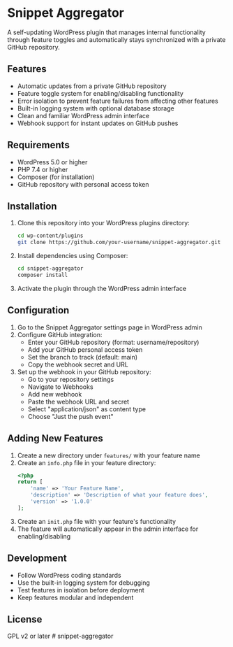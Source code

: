 # Snippet Aggregator

A self-updating WordPress plugin that manages internal functionality through feature toggles and automatically stays synchronized with a private GitHub repository.

## Features

- Automatic updates from a private GitHub repository
- Feature toggle system for enabling/disabling functionality
- Error isolation to prevent feature failures from affecting other features
- Built-in logging system with optional database storage
- Clean and familiar WordPress admin interface
- Webhook support for instant updates on GitHub pushes

## Requirements

- WordPress 5.0 or higher
- PHP 7.4 or higher
- Composer (for installation)
- GitHub repository with personal access token

## Installation

1. Clone this repository into your WordPress plugins directory:
   ```bash
   cd wp-content/plugins
   git clone https://github.com/your-username/snippet-aggregator.git
   ```

2. Install dependencies using Composer:
   ```bash
   cd snippet-aggregator
   composer install
   ```

3. Activate the plugin through the WordPress admin interface

## Configuration

1. Go to the Snippet Aggregator settings page in WordPress admin
2. Configure GitHub integration:
   - Enter your GitHub repository (format: username/repository)
   - Add your GitHub personal access token
   - Set the branch to track (default: main)
   - Copy the webhook secret and URL
3. Set up the webhook in your GitHub repository:
   - Go to your repository settings
   - Navigate to Webhooks
   - Add new webhook
   - Paste the webhook URL and secret
   - Select "application/json" as content type
   - Choose "Just the push event"

## Adding New Features

1. Create a new directory under `features/` with your feature name
2. Create an `info.php` file in your feature directory:
   ```php
   <?php
   return [
       'name' => 'Your Feature Name',
       'description' => 'Description of what your feature does',
       'version' => '1.0.0'
   ];
   ```
3. Create an `init.php` file with your feature's functionality
4. The feature will automatically appear in the admin interface for enabling/disabling

## Development

- Follow WordPress coding standards
- Use the built-in logging system for debugging
- Test features in isolation before deployment
- Keep features modular and independent

## License

GPL v2 or later # snippet-aggregator
